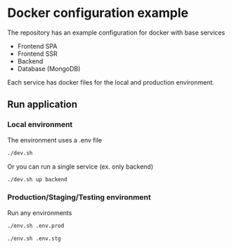 # Docker configuration example

The repository has an example configuration for docker with base services

- Frontend SPA
- Frontend SSR
- Backend
- Database (MongoDB)

Each service has docker files for the local and production environment.

## Run application

### Local environment

The environment uses a .env file

```sh
./dev.sh
```

Or you can run a single service (ex. only backend)

```sh
./dev.sh up backend
```

### Production/Staging/Testing environment

Run any environments

```sh
./env.sh .env.prod
```

```sh
./env.sh .env.stg
```
